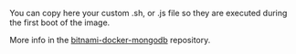 You can copy here your custom .sh, or .js file so they are executed during the first boot of the image.

More info in the [bitnami-docker-mongodb](https://github.com/bitnami/bitnami-docker-mongodb#initializing-a-new-instance) repository.
